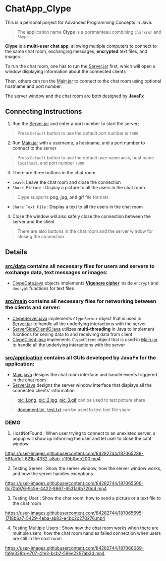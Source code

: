 # ChatApp_Clype
This is a personal porject for Advanced Programming Concepts in Java:

> The application name **Clype** is a portmanteau combining `Clarkson` and `Skype`


**Clype** is a **multi-user chat app**, allowing multiple computers to connect to the same chat room, exchanging messages, **encrypted** text files, and images 

To run the chat room, one has to run the [Server.jar](Server.jar) first, which will open a window displaying information about the connected clients

Then, others can run the [Main.jar](Main.jar) to connect to the chat room using optional hostname and port number.

The server window and the chat room are both designed by **JavaFx** 

## Connecting Instructions
1. Run the [Server.jar](Server.jar) and enter a port number to start the server; 
> Press `Default` button to use the default port number is `7000` 
2. Run [Main.jar](Main.jar) with a username, a hostname, and a port number to connect to the server
> Press `Default` button to use the default user name  `Anon`, host name `localhost`, and port number `7000`
3. There are three buttons in the chat room:
  * `Leave`: Leave the chat room and close the connection                                                    
  * `Share Picture` : Display a picture to all the users in the chat room
  >  Clype supports **png, jpg, and gif** file formats
  * `Share Text File` : Display a text to all the users in the chat room
4. Close the window will also safely close the connection between the server and the client  
> There are also buttons in the chat room and the server window for closing the connection






## Details

### [src/data](src/data) contains all necessary files for users and servers to exchange data, text messages or images:

* [ClypeData.java](src/data/ClypeData.java) objects implements **[Vigenere cipher](https://en.wikipedia.org/wiki/Vigen%C3%A8re_cipher)** inside `encrypt` and `decrypt` functions for text files

### [src/main](src/main) contains all necessary files for networking between the clients and  server:
* [ClypeServer.java](src/main/ClypeServer.java) implements `ClypeServer` object that is used in [Server.jar](Server.jar) to handle all the underlying interactions with the server
* [ServerSideClientIO.java](src/main/ServerSideClientIO.java) utilizes **multi-threading** in Java to implement fucntions for sening data to and receivimg data from client
* [ClypeClient.java](src/main/ClypeClient.java) implements `ClypeClient` object that is used in [Main.jar](main.jar) to handle all the underlying interactions with the server


### [src/application](src/application) contains all GUIs developed by **JavaFx** for the application:
* [Main.java](src/application/Main.java) designs the chat room interface and handle events triggered in the chat room
* [Server.java](src/application/Server.java) designs the server window interface that displays all the connected clients' information

> [pic_1.png](pic_1.png), [pic_2.jpg](pic_2.jpg), [pic_3.gif](pic_3.gif) can be used to test picture share

> [document.txt](document.txt), [test.txt](test.txt) can be used to test text file share

### DEMO
1. HostNotFound : When user trying to connect to an unexisted server, a popup will show up informing the user and let user to close the caht window



https://user-images.githubusercontent.com/84282744/187065288-581ab1cf-621b-4332-a8ab-c1f9bfbeb200.mp4



2. Testing Server : Show the server window, how the server window works, and how the server handles exceptions



https://user-images.githubusercontent.com/84282744/187065506-0c70b976-9c5e-4422-8667-6531a6b720d4.mp4


3. Testing User : Show the char room, how to send a picture or a text file to the chat room






https://user-images.githubusercontent.com/84282744/187065695-1718b6a7-5429-4eba-ab83-e4bc2c270276.mp4



4. Testing Multiple Users : Show how the chat room works when there are multiple users, how the chat room handles failed connection when users are still in the chat room 




https://user-images.githubusercontent.com/84282744/187066069-fa9e338b-e707-41e3-bcb2-59ee2297ab3d.mp4

